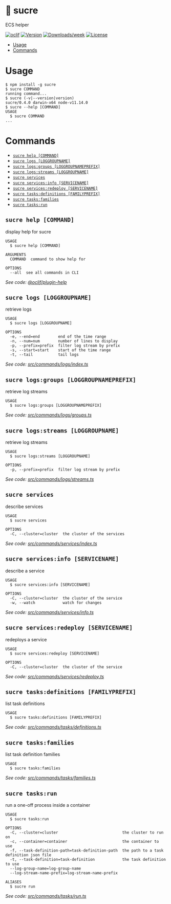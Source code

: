 🍬 sucre
========

ECS helper

[![oclif](https://img.shields.io/badge/cli-oclif-brightgreen.svg)](https://oclif.io)
[![Version](https://img.shields.io/npm/v/sucre.svg)](https://npmjs.org/package/sucre)
[![Downloads/week](https://img.shields.io/npm/dw/sucre.svg)](https://npmjs.org/package/sucre)
[![License](https://img.shields.io/npm/l/sucre.svg)](https://github.com/mateomurphy/sucre/blob/master/package.json)

<!-- toc -->
* [Usage](#usage)
* [Commands](#commands)
<!-- tocstop -->

# Usage

<!-- usage -->
```sh-session
$ npm install -g sucre
$ sucre COMMAND
running command...
$ sucre (-v|--version|version)
sucre/0.4.0 darwin-x64 node-v11.14.0
$ sucre --help [COMMAND]
USAGE
  $ sucre COMMAND
...
```
<!-- usagestop -->

# Commands

<!-- commands -->
* [`sucre help [COMMAND]`](#sucre-help-command)
* [`sucre logs [LOGGROUPNAME]`](#sucre-logs-loggroupname)
* [`sucre logs:groups [LOGGROUPNAMEPREFIX]`](#sucre-logsgroups-loggroupnameprefix)
* [`sucre logs:streams [LOGGROUPNAME]`](#sucre-logsstreams-loggroupname)
* [`sucre services`](#sucre-services)
* [`sucre services:info [SERVICENAME]`](#sucre-servicesinfo-servicename)
* [`sucre services:redeploy [SERVICENAME]`](#sucre-servicesredeploy-servicename)
* [`sucre tasks:definitions [FAMILYPREFIX]`](#sucre-tasksdefinitions-familyprefix)
* [`sucre tasks:families`](#sucre-tasksfamilies)
* [`sucre tasks:run`](#sucre-tasksrun)

## `sucre help [COMMAND]`

display help for sucre

```
USAGE
  $ sucre help [COMMAND]

ARGUMENTS
  COMMAND  command to show help for

OPTIONS
  --all  see all commands in CLI
```

_See code: [@oclif/plugin-help](https://github.com/oclif/plugin-help/blob/v2.1.6/src/commands/help.ts)_

## `sucre logs [LOGGROUPNAME]`

retrieve logs

```
USAGE
  $ sucre logs [LOGGROUPNAME]

OPTIONS
  -e, --end=end        end of the time range
  -n, --num=num        number of lines to display
  -p, --prefix=prefix  filter log stream by prefix
  -s, --start=start    start of the time range
  -t, --tail           tail logs
```

_See code: [src/commands/logs/index.ts](https://github.com/mateomurphy/sucre/blob/v0.4.0/src/commands/logs/index.ts)_

## `sucre logs:groups [LOGGROUPNAMEPREFIX]`

retrieve log streams

```
USAGE
  $ sucre logs:groups [LOGGROUPNAMEPREFIX]
```

_See code: [src/commands/logs/groups.ts](https://github.com/mateomurphy/sucre/blob/v0.4.0/src/commands/logs/groups.ts)_

## `sucre logs:streams [LOGGROUPNAME]`

retrieve log streams

```
USAGE
  $ sucre logs:streams [LOGGROUPNAME]

OPTIONS
  -p, --prefix=prefix  filter log stream by prefix
```

_See code: [src/commands/logs/streams.ts](https://github.com/mateomurphy/sucre/blob/v0.4.0/src/commands/logs/streams.ts)_

## `sucre services`

describe services

```
USAGE
  $ sucre services

OPTIONS
  -C, --cluster=cluster  the cluster of the services
```

_See code: [src/commands/services/index.ts](https://github.com/mateomurphy/sucre/blob/v0.4.0/src/commands/services/index.ts)_

## `sucre services:info [SERVICENAME]`

describe a service

```
USAGE
  $ sucre services:info [SERVICENAME]

OPTIONS
  -C, --cluster=cluster  the cluster of the service
  -w, --watch            watch for changes
```

_See code: [src/commands/services/info.ts](https://github.com/mateomurphy/sucre/blob/v0.4.0/src/commands/services/info.ts)_

## `sucre services:redeploy [SERVICENAME]`

redeploys a service

```
USAGE
  $ sucre services:redeploy [SERVICENAME]

OPTIONS
  -C, --cluster=cluster  the cluster of the service
```

_See code: [src/commands/services/redeploy.ts](https://github.com/mateomurphy/sucre/blob/v0.4.0/src/commands/services/redeploy.ts)_

## `sucre tasks:definitions [FAMILYPREFIX]`

list task definitions

```
USAGE
  $ sucre tasks:definitions [FAMILYPREFIX]
```

_See code: [src/commands/tasks/definitions.ts](https://github.com/mateomurphy/sucre/blob/v0.4.0/src/commands/tasks/definitions.ts)_

## `sucre tasks:families`

list task definition families

```
USAGE
  $ sucre tasks:families
```

_See code: [src/commands/tasks/families.ts](https://github.com/mateomurphy/sucre/blob/v0.4.0/src/commands/tasks/families.ts)_

## `sucre tasks:run`

run a one-off process inside a container

```
USAGE
  $ sucre tasks:run

OPTIONS
  -C, --cluster=cluster                            the cluster to run on
  -c, --container=container                        the container to use
  -f, --task-definition-path=task-definition-path  the path to a task definition json file
  -t, --task-definition=task-definition            the task definition to use
  --log-group-name=log-group-name
  --log-stream-name-prefix=log-stream-name-prefix

ALIASES
  $ sucre run
```

_See code: [src/commands/tasks/run.ts](https://github.com/mateomurphy/sucre/blob/v0.4.0/src/commands/tasks/run.ts)_
<!-- commandsstop -->
